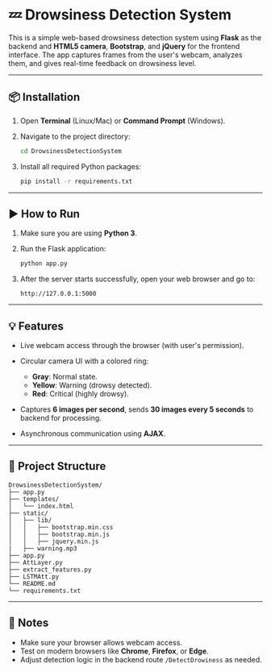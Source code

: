 # 💤 Drowsiness Detection System

This is a simple web-based drowsiness detection system using **Flask** as the backend and **HTML5 camera**, **Bootstrap**, and **jQuery** for the frontend interface. The app captures frames from the user's webcam, analyzes them, and gives real-time feedback on drowsiness level.

---

## 📦 Installation

1. Open **Terminal** (Linux/Mac) or **Command Prompt** (Windows).

2. Navigate to the project directory:

   ```bash
   cd DrowsinessDetectionSystem
   ```

3. Install all required Python packages:

   ```bash
   pip install -r requirements.txt
   ```

---

## ▶️ How to Run

1. Make sure you are using **Python 3**.

2. Run the Flask application:

   ```bash
   python app.py
   ```

3. After the server starts successfully, open your web browser and go to:

   ```
   http://127.0.0.1:5000
   ```

---

## 💡 Features

* Live webcam access through the browser (with user's permission).
* Circular camera UI with a colored ring:

  * **Gray**: Normal state.
  * **Yellow**: Warning (drowsy detected).
  * **Red**: Critical (highly drowsy).
* Captures **6 images per second**, sends **30 images every 5 seconds** to backend for processing.
* Asynchronous communication using **AJAX**.

---

## 📁 Project Structure

```
DrowsinessDetectionSystem/
├── app.py
├── templates/
│   └── index.html
├── static/
│   ├── lib/
│   │   ├── bootstrap.min.css
│   │   ├── bootstrap.min.js
│   │   ├── jquery.min.js
|   ├── warning.mp3
├── app.py
├── AttLayer.py
├── extract_features.py
├── LSTMAtt.py
└── README.md
└── requirements.txt
```

---

## 📌 Notes

* Make sure your browser allows webcam access.
* Test on modern browsers like **Chrome**, **Firefox**, or **Edge**.
* Adjust detection logic in the backend route `/DetectDrowiness` as needed.

